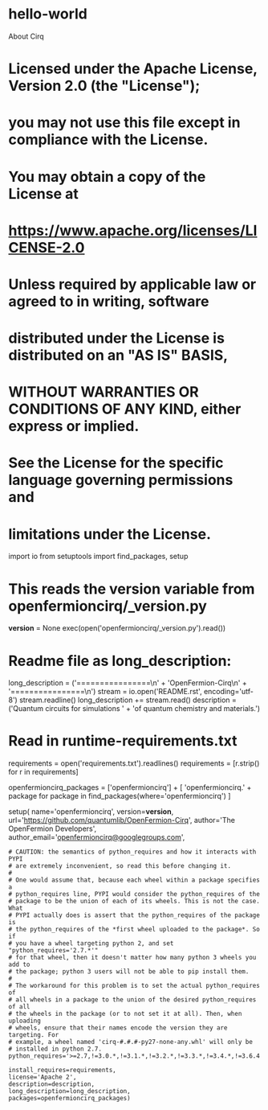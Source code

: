 # hello-world
About Cirq


# Licensed under the Apache License, Version 2.0 (the "License");
# you may not use this file except in compliance with the License.
# You may obtain a copy of the License at
#
#     https://www.apache.org/licenses/LICENSE-2.0
#
# Unless required by applicable law or agreed to in writing, software
# distributed under the License is distributed on an "AS IS" BASIS,
# WITHOUT WARRANTIES OR CONDITIONS OF ANY KIND, either express or implied.
# See the License for the specific language governing permissions and
# limitations under the License.

import io
from setuptools import find_packages, setup

# This reads the __version__ variable from openfermioncirq/_version.py
__version__ = None
exec(open('openfermioncirq/_version.py').read())

# Readme file as long_description:
long_description = ('================\n' +
                    'OpenFermion-Cirq\n' +
                    '================\n')
stream = io.open('README.rst', encoding='utf-8')
stream.readline()
long_description += stream.read()
description = ('Quantum circuits for simulations ' +
               'of quantum chemistry and materials.')

# Read in runtime-requirements.txt
requirements = open('requirements.txt').readlines()
requirements = [r.strip() for r in requirements]

openfermioncirq_packages = ['openfermioncirq'] + [
    'openfermioncirq.' + package
    for package in find_packages(where='openfermioncirq')
]

setup(
    name='openfermioncirq',
    version=__version__,
    url='https://github.com/quantumlib/OpenFermion-Cirq',
    author='The OpenFermion Developers',
    author_email='openfermioncirq@googlegroups.com',

    # CAUTION: the semantics of python_requires and how it interacts with PYPI
    # are extremely inconvenient, so read this before changing it.
    #
    # One would assume that, because each wheel within a package specifies a
    # python_requires line, PYPI would consider the python_requires of the
    # package to be the union of each of its wheels. This is not the case. What
    # PYPI actually does is assert that the python_requires of the package is
    # the python_requires of the *first wheel uploaded to the package*. So if
    # you have a wheel targeting python 2, and set "python_requires='2.7.*'"
    # for that wheel, then it doesn't matter how many python 3 wheels you add to
    # the package; python 3 users will not be able to pip install them.
    #
    # The workaround for this problem is to set the actual python_requires of
    # all wheels in a package to the union of the desired python_requires of all
    # the wheels in the package (or to not set it at all). Then, when uploading
    # wheels, ensure that their names encode the version they are targeting. For
    # example, a wheel named 'cirq-#.#.#-py27-none-any.whl' will only be
    # installed in python 2.7.
    python_requires='>=2.7,!=3.0.*,!=3.1.*,!=3.2.*,!=3.3.*,!=3.4.*,!=3.6.4',

    install_requires=requirements,
    license='Apache 2',
    description=description,
    long_description=long_description,
    packages=openfermioncirq_packages)
